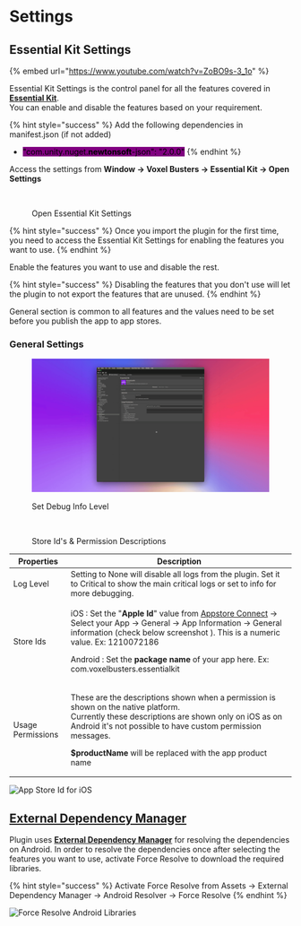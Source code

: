 # Settings

## Essential Kit Settings

{% embed url="https://www.youtube.com/watch?v=ZoBO9s-3_1o" %}

Essential Kit Settings is the control panel for all the features covered in [**Essential Kit**](https://link.voxelbusters.com/essential-kit).\
You can enable and disable the features based on your requirement.&#x20;



{% hint style="success" %}
Add the following dependencies in manifest.json (if not added)

* <mark style="background-color:purple;">"com.unity.nuget.</mark><mark style="background-color:purple;">**newtonsoft**</mark><mark style="background-color:purple;">-json": "2.0.0"</mark>
{% endhint %}



Access the settings from **Window -> Voxel Busters -> Essential Kit -> Open Settings**

<figure><img src="../.gitbook/assets/open-settings.gif" alt=""><figcaption><p>Open Essential Kit Settings</p></figcaption></figure>

{% hint style="success" %}
Once you import the plugin for the first time, you need to access the Essential Kit Settings for enabling the features you want to use.
{% endhint %}

Enable the features you want to use and disable the rest.

{% hint style="success" %}
Disabling the features that you don't use will let the plugin to not export the features that are unused.
{% endhint %}

General section is common to all features and the values need to be set before you publish the app to app stores.

### General Settings

<figure><img src="../.gitbook/assets/debug-info-settings.gif" alt=""><figcaption><p>Set Debug Info Level</p></figcaption></figure>

<figure><img src="../.gitbook/assets/set-permission-descriptions.gif" alt=""><figcaption><p>Store Id's &#x26; Permission Descriptions</p></figcaption></figure>

| Properties        | Description                                                                                                                                                                                                                                                                                                                                                                                     |
| ----------------- | ----------------------------------------------------------------------------------------------------------------------------------------------------------------------------------------------------------------------------------------------------------------------------------------------------------------------------------------------------------------------------------------------- |
| Log Level         | Setting to None will disable all logs from the plugin. Set it to Critical to show the main    critical logs or set to info for more debugging.                                                                                                                                                                                                                                                  |
| Store Ids         | <p>iOS : Set the "<strong>Apple Id</strong>" value from <a href="https://appstoreconnect.apple.com/apps">Appstore Connect</a> -> Select your App -> General  -> App Information -> General information (check below screenshot ). This is a numeric value. Ex: 1210072186</p><p> </p><p>Android : Set the <strong>package name</strong> of your app here. Ex: com.voxelbusters.essentialkit</p> |
| Usage Permissions | <p>These are the descriptions shown when a permission is shown on the native platform.<br>Currently these descriptions are shown only on iOS as on Android it's not possible to have custom permission messages.<br></p><p><strong>$productName</strong> will be replaced with the app product name</p>                                                                                         |

![App Store Id for iOS](../.gitbook/assets/AppStoreIdIOS.png)

## [External Dependency Manager](https://github.com/googlesamples/unity-jar-resolver)

Plugin uses [**External Dependency Manager**](https://github.com/googlesamples/unity-jar-resolver) for resolving the dependencies on Android. In order to resolve the dependencies once after selecting the features you want to use, activate Force Resolve to download the required libraries.

{% hint style="success" %}
Activate Force Resolve from Assets -> External Dependency Manager -> Android Resolver -> Force Resolve
{% endhint %}

![Force Resolve Android Libraries](../.gitbook/assets/ExternalDependencyManager.gif)

